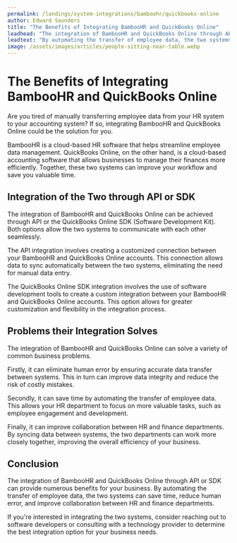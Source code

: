 ```yaml
---
permalink: /landings/system-integrations/bamboohr/quickbooks-online
author: Edward Saunders
title: "The Benefits of Integrating BambooHR and QuickBooks Online"
leadhead: "The integration of BambooHR and QuickBooks Online through API or SDK can provide numerous benefits for your business"
leadtext: "By automating the transfer of employee data, the two systems can save time, reduce human error, and improve collaboration between HR and finance departments."
image: /assets/images/articles/people-sitting-near-table.webp
---
```

<div class="arttext">
<h1>The Benefits of Integrating BambooHR and QuickBooks Online</h1>

<p>Are you tired of manually transferring employee data from your HR system to your accounting system? If so, integrating BambooHR and QuickBooks Online could be the solution for you.</p>

<p>BambooHR is a cloud-based HR software that helps streamline employee data management. QuickBooks Online, on the other hand, is a cloud-based accounting software that allows businesses to manage their finances more efficiently. Together, these two systems can improve your workflow and save you valuable time.</p>

<h2>Integration of the Two through API or SDK</h2>

<p>The integration of BambooHR and QuickBooks Online can be achieved through API or the QuickBooks Online SDK (Software Development Kit). Both options allow the two systems to communicate with each other seamlessly.</p>

<p>The API integration involves creating a customized connection between your BambooHR and QuickBooks Online accounts. This connection allows data to sync automatically between the two systems, eliminating the need for manual data entry.</p>

<p>The QuickBooks Online SDK integration involves the use of software development tools to create a custom integration between your BambooHR and QuickBooks Online accounts. This option allows for greater customization and flexibility in the integration process.</p>

<h2>Problems their Integration Solves</h2>

<p>The integration of BambooHR and QuickBooks Online can solve a variety of common business problems.</p>

<p>Firstly, it can eliminate human error by ensuring accurate data transfer between systems. This in turn can improve data integrity and reduce the risk of costly mistakes.</p>

<p>Secondly, it can save time by automating the transfer of employee data. This allows your HR department to focus on more valuable tasks, such as employee engagement and development.</p>

<p>Finally, it can improve collaboration between HR and finance departments. By syncing data between systems, the two departments can work more closely together, improving the overall efficiency of your business.</p>

<h2>Conclusion</h2>

<p>The integration of BambooHR and QuickBooks Online through API or SDK can provide numerous benefits for your business. By automating the transfer of employee data, the two systems can save time, reduce human error, and improve collaboration between HR and finance departments.</p>

<p>If you're interested in integrating the two systems, consider reaching out to software developers or consulting with a technology provider to determine the best integration option for your business needs.</p>

</div>